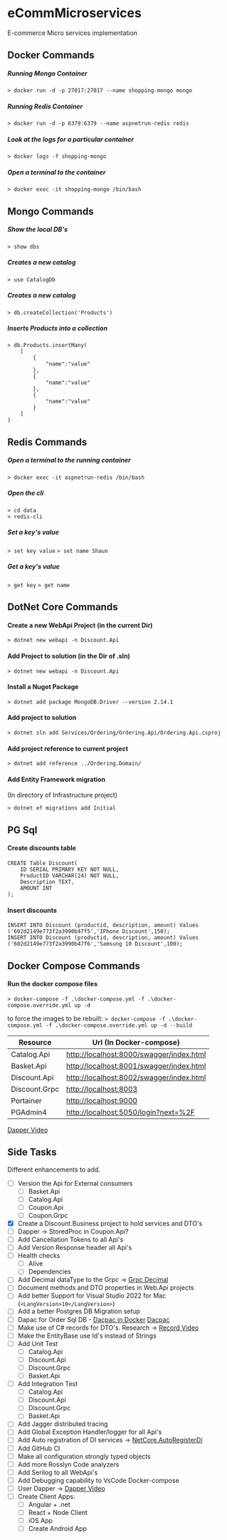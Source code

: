 # eCommMicroservices

E-commerce Micro services implementation

## Docker Commands

##### Running Mongo Container

`> docker run -d -p 27017:27017 --name shopping-mongo mongo`

##### Running Redis Container

`> docker run -d -p 6379:6379 --name aspnetrun-redis redis`

##### Look at the logs for a particular container

`> docker logs -f shopping-mongo`

##### Open a terminal to the container

`> docker exec -it shopping-mongo /bin/bash`

## Mongo Commands

##### Show the local DB's

`> show dbs`

##### Creates a new catalog

`> use CatalogDb`

##### Creates a new catalog

`> db.createCollection('Products')`

##### Inserts Products into a collection

```
> db.Products.insertMany(
    [
        {
            "name":"value"
        },
        {
            "name":"value"
        },
        {
            "name":"value"
        }
    ]
)
```

## Redis Commands

##### Open a terminal to the running container

`> docker exec -it aspnetrun-redis /bin/bash`

##### Open the cli

```
> cd data
> redis-cli
```

##### Set a key's value

`> set key value`
`> set name Shaun`

##### Get a key's value

`> get key`
`> get name`

## DotNet Core Commands

#### Create a new WebApi Project (in the current Dir)

`> dotnet new webapi -n Discount.Api`

#### Add Project to solution (in the Dir of .sln)

`> dotnet new webapi -n Discount.Api`

#### Install a Nuget Package

`> dotnet add package MongoDB.Driver --version 2.14.1`

#### Add project to solution

`> dotnet sln add Services/Ordering/Ordering.Api/Ordering.Api.csproj`

#### Add project reference to current project

`> dotnet add reference ../Ordering.Domain/`

#### Add Entity Framework migration

(In directory of Infrastructure project)

`> dotnet ef migrations add Initial`

## PG Sql

#### Create discounts table

```
CREATE Table Discount(
	ID SERIAL PRIMARY KEY NOT NULL,
	ProductID VARCHAR(24) NOT NULL,
	Description TEXT,
	AMOUNT INT
);
```

#### Insert discounts

```
INSERT INTO Discount (productid, description, amount) Values ('602d2149e773f2a3990b47f5','IPhone Discount',150);
INSERT INTO Discount (productid, description, amount) Values ('602d2149e773f2a3990b47f6','Samsung 10 Discount',100);
```

## Docker Compose Commands

#### Run the docker compose files

`> docker-compose -f .\docker-compose.yml -f .\docker-compose.override.yml up -d`

to force the images to be rebuilt:
`> docker-compose -f .\docker-compose.yml -f .\docker-compose.override.yml up -d --build`

| Resource      | Url (In Docker-compose)                                                              |
| ------------- | ------------------------------------------------------------------------------------ |
| Catalog.Api   | [http://localhost:8000/swagger/index.html](http://localhost:8000/swagger/index.html) |
| Basket.Api    | [http://localhost:8001/swagger/index.html](http://localhost:8001/swagger/index.html) |
| Discount.Api  | [http://localhost:8002/swagger/index.html](http://localhost:8002/swagger/index.html) |
| Discount.Grpc | [http://localhost:8003](http://localhost:8003)                                       |
| Portainer     | [http://localhost:9000](http://localhost:9000)                                       |
| PGAdmin4      | [http://localhost:5050/login?next=%2F](http://localhost:5050/login?next=%2F)         |

[Dapper Video](https://www.youtube.com/watch?v=dwMFg6uxQ0I)

## Side Tasks

Different enhancements to add.

- [ ] Version the Api for External consumers
  - [ ] Basket.Api
  - [ ] Catalog.Api
  - [ ] Coupon.Api
  - [ ] Coupon.Grpc
- [x] Create a Discount.Business project to hold services and DTO's
- [ ] Dapper -> StoredProc in Coupon.Api?
- [ ] Add Cancellation Tokens to all Api's
- [ ] Add Version Response header all Api's
- [ ] Health checks
  - [ ] Alive
  - [ ] Dependencies
- [ ] Add Decimal dataType to the Grpc -> [Grpc Decimal](https://itnext.io/net-decimal-datatype-in-grpc-51c2ddb1c153)
- [ ] Document methods and DTO properties in Web.Api projects
- [ ] Add better Support for Visual Studio 2022 for Mac (`<LangVersion>10</LangVersion>`)
- [ ] Add a better Postgres DB Migration setup
- [ ] Dapac for Order Sql DB - [Dacpac in Docker](https://www.atmosera.com/blog/devops-sql-server-dacpac-docker/) [Dacpac](https://docs.microsoft.com/en-us/sql/azure-data-studio/extensions/sql-database-project-extension?view=sql-server-ver15)
- [ ] Make use of C# records for DTO's. Research -> [Record Video](https://www.youtube.com/watch?v=9Byvwa9yF-I)
- [ ] Make the EntityBase use Id's instead of Strings
- [ ] Add Unit Test
  - [ ] Catalog.Api
  - [ ] Discount.Api
  - [ ] Discount.Grpc
  - [ ] Basket.Api
- [ ] Add Integration Test
  - [ ] Catalog.Api
  - [ ] Discount.Api
  - [ ] Discount.Grpc
  - [ ] Basket.Api
- [ ] Add Jagger distributed tracing
- [ ] Add Global Exception Handler/logger for all Api's
- [ ] Add Auto registration of DI services -> [NetCore.AutoRegisterDi](https://www.thereformedprogrammer.net/asp-net-core-fast-and-automatic-dependency-injection-setup/)
- [ ] Add GitHub CI
- [ ] Make all configuration strongly typed objects
- [ ] Add more Rosslyn Code analyzers
- [ ] Add Serilog to all WebApi's
- [ ] Add Debugging capability to VsCode Docker-compose
- [ ] User Dapper -> [Dapper Video](https://www.youtube.com/watch?v=dwMFg6uxQ0I)
- [ ] Create Client Apps:
  - [ ] Angular + .net
  - [ ] React + Node Client
  - [ ] iOS App
  - [ ] Create Android App
